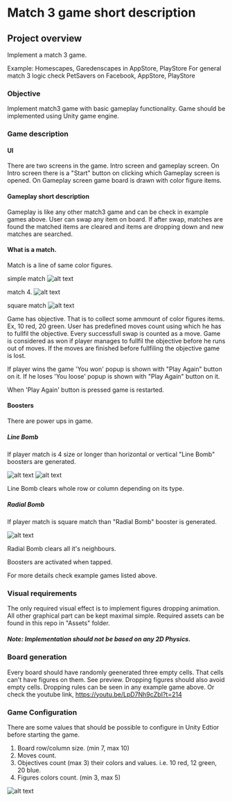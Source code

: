 # Match 3 game short description

## Project overview
Implement a match 3 game. 

Example: Homescapes, Garedenscapes in AppStore, PlayStore
For general match 3 logic check PetSavers on Facebook, AppStore, PlayStore

### Objective
Implement match3 game with basic gameplay functionality.
Game should be implemented using Unity game engine.

### Game description

#### UI
There are two screens in the game. Intro screen and gameplay screen.
On Intro screen there is a "Start" button on clicking which Gameplay screen is opened.
On Gameplay screen game board is drawn with color figure items.

#### Gameplay short description
Gameplay is like any other match3 game and can be check in example games above.
User can swap any item on board. If after swap, matches are found the matched items are cleared and items are dropping down and new matches are searched.

#### What is a match.
Match is a line of same color figures. 

simple match
![alt text](https://github.com/plexonic/Match3Test/blob/master/Resources/simple_match.jpg)

match 4.
![alt text](https://github.com/plexonic/Match3Test/blob/master/Resources/horizontal_4_match_wo_bomb.jpg)

square match
![alt text](https://github.com/plexonic/Match3Test/blob/master/Resources/square_match_wo_bomb.jpg)

Game has objective. That is to collect some ammount of color figures items. Ex, 10 red, 20 green.
User has predefined moves count using which he has to fullfil the objective. Every successfull swap is counted as a move.
Game is considered as won if player manages to fullfil the objective before he runs out of moves. If the moves are finished before fullfiling the objective game is lost.

If player wins the game 'You won' popup is shown with "Play Again" button on it.
If he loses 'You loose' popup is shown with "Play Again" button on it.

When 'Play Again' button is pressed game is restarted.

#### Boosters
There are power ups in game.
##### Line Bomb
If player match is 4 size or longer than horizontal or  vertical "Line Bomb" boosters are generated.

![alt text](https://github.com/plexonic/Match3Test/blob/master/Resources/horizontal_4_match.jpg)
![alt text](https://github.com/plexonic/Match3Test/blob/master/Resources/vertical_4_match.jpg)

Line Bomb clears whole row or column depending on its type.

##### Radial Bomb
If player match is square match than "Radial Bomb" booster is generated.

![alt text](https://github.com/plexonic/Match3Test/blob/master/Resources/square_match.jpg)

Radial Bomb clears all it's neighbours.

Boosters are activated when tapped.

 For more details check example games listed above.

### Visual requirements
The only required visual effect is to implement figures dropping animation. All other graphical part can be kept maximal simple.
Required assets can be found in this repo in "Assets" folder.
##### Note: Implementation should not be based on any 2D Physics.

### Board generation
Every board should have randomly geenerated three empty cells. That cells can't have figures on them. See preview.
Dropping figures should also avoid empty cells. Dropping rules can be seen in any example game above.
Or check the youtube link, https://youtu.be/LpD7Nh9cZbI?t=214

### Game Configuration
There are some values that should be possible to configure in Unity Edtior before starting the game.
1. Board row/column size. (min 7, max 10)
2. Moves count.
3. Objectives count (max 3) their colors and values. i.e. 10 red, 12 green, 20 blue.
4. Figures colors count. (min 3, max 5)

![alt text](https://github.com/plexonic/Match3Test/blob/master/Resources/preview.jpg)
